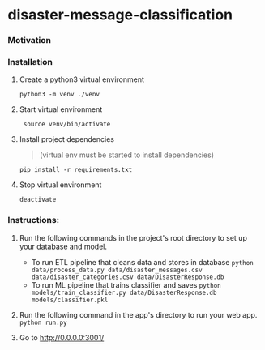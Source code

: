 # disaster-message-classification

### Motivation


### Installation

1. Create a python3 virtual environment

    `python3 -m venv ./venv`

2. Start virtual environment

    ` source venv/bin/activate`

3. Install project dependencies

    > (virtual env must be started to install dependencies)

    `pip install -r requirements.txt`

4. Stop virtual environment

    `deactivate`

### Instructions:
1. Run the following commands in the project's root directory to set up your database and model.

    - To run ETL pipeline that cleans data and stores in database
        `python data/process_data.py data/disaster_messages.csv data/disaster_categories.csv data/DisasterResponse.db`
    - To run ML pipeline that trains classifier and saves
        `python models/train_classifier.py data/DisasterResponse.db models/classifier.pkl`

2. Run the following command in the app's directory to run your web app.
    `python run.py`

3. Go to http://0.0.0.0:3001/

